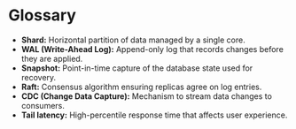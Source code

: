 # Glossary

- **Shard:** Horizontal partition of data managed by a single core.
- **WAL (Write-Ahead Log):** Append-only log that records changes before they are applied.
- **Snapshot:** Point-in-time capture of the database state used for recovery.
- **Raft:** Consensus algorithm ensuring replicas agree on log entries.
- **CDC (Change Data Capture):** Mechanism to stream data changes to consumers.
- **Tail latency:** High-percentile response time that affects user experience.
